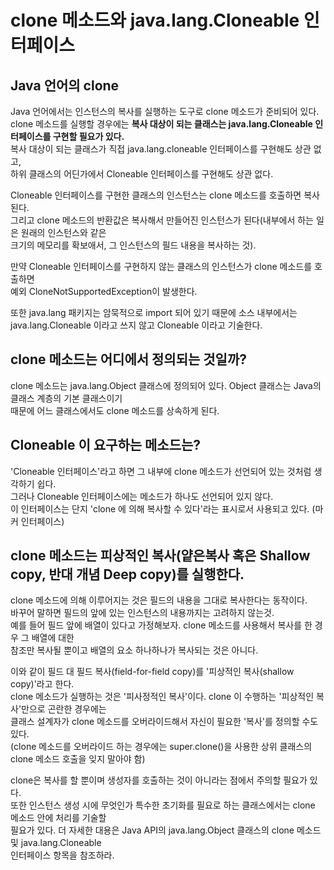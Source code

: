 # clone 메소드와 java.lang.Cloneable 인터페이스
## Java 언어의 clone
Java 언어에서는 인스턴스의 복사를 실행하는 도구로 clone 메소드가 준비되어 있다.  
clone 메소드를 실행할 경우에는 **복사 대상이 되는 클래스는 java.lang.Cloneable 인터페이스를 구현할 필요가 있다.**  
복사 대상이 되는 클래스가 직접 java.lang.cloneable 인터페이스를 구현해도 상관 없고,   
하위 클래스의 어딘가에서 Cloneable 인터페이스를 구현해도 상관 없다.  
  
Cloneable 인터페이스를 구현한 클래스의 인스턴스는 clone 메소드를 호출하면 복사된다.  
그리고 clone 메소드의 반환값은 복사해서 만들어진 인스턴스가 된다(내부에서 하는 일은 원래의 인스턴스와 같은  
크기의 메모리를 확보애서, 그 인스턴스의 필드 내용을 복사하는 것).  
  
만약 Cloneable 인터페이스를 구현하지 않는 클래스의 인스턴스가 clone 메소드를 호출하면  
예외 CloneNotSupportedException이 발생한다.  
  
또한 java.lang 패키지는 암묵적으로 import 되어 있기 때문에 소스 내부에서는  
java.lang.Cloneable 이라고 쓰지 않고 Cloneable 이라고 기술한다.  
  
## clone 메소드는 어디에서 정의되는 것일까?
clone 메소드는 java.lang.Object 클래스에 정의되어 있다. Object 클래스는 Java의 클래스 계층의 기본 클래스이기  
때문에 어느 클래스에서도 clone 메소드를 상속하게 된다.  
  
## Cloneable 이 요구하는 메소드는?  
'Cloneable 인터페이스'라고 하면 그 내부에 clone 메소드가 선언되어 있는 것처럼 생각하기 쉽다.  
그러나 Cloneable 인터페이스에는 메소드가 하나도 선언되어 있지 않다.   
이 인터페이스는 단지 'clone 에 의해 복사할 수 있다'라는 표시로서 사용되고 있다. (마커 인터페이스)  
  
## clone 메소드는 피상적인 복사(얕은복사 혹은 Shallow copy, 반대 개념 Deep copy)를 실행한다.  
clone 메소드에 의해 이루어지는 것은 필드의 내용을 그대로 복사한다는 동작이다.  
바꾸어 말하면 필드의 앞에 있는 인스턴스의 내용까지는 고려하지 않는것.  
예를 들어 필드 앞에 배열이 있다고 가정해보자. clone 메소드를 사용해서 복사를 한 경우 그 배열에 대한  
참조만 복사될 뿐이고 배열의 요소 하나하나가 복사되는 것은 아니다.  
  
이와 같이 필드 대 필드 복사(field-for-field copy)를 '피상적인 복사(shallow copy)'라고 한다.  
clone 메소드가 실행하는 것은 '피사정적인 복사'이다. clone 이 수행하는 '피상적인 복사'만으로 곤란한 경우에는  
클래스 설계자가 clone 메소드를 오버라이드해서 자신이 필요한 '복사'를 정의할 수도 있다.  
(clone 메소드를 오버라이드 하는 경우에는 super.clone()을 사용한 상위 클래스의 clone 메소드 호출을 잊지 말아야 함)  
  
clone은 복사를 할 뿐이며 생성자를 호출하는 것이 아니라는 점에서 주의할 필요가 있다.  
또한 인스턴스 생성 시에 무엇인가 특수한 초기화를 필요로 하는 클래스에서는 clone 메소드 안에 처리를 기술할  
필요가 있다. 더 자세한 대용은 Java API의 java.lang.Object 클래스의 clone 메소드 및 java.lang.Cloneable  
인터페이스 항목을 참조하라.  

